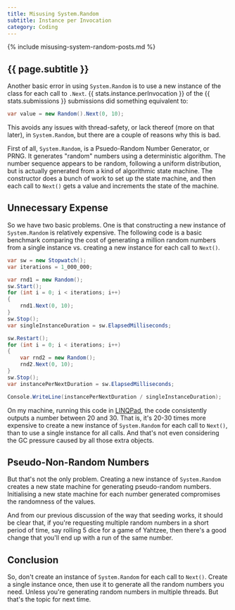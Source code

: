 ```yaml
---
title: Misusing System.Random
subtitle: Instance per Invocation
category: Coding
---
```

{% include misusing-system-random-posts.md %}

## {{ page.subtitle }}

Another basic error in using `System.Random` is to use a new instance of the
class for each call to `.Next`. {{ stats.instance.perInvocation }} of the
{{ stats.submissions }} submissions did something equivalent to:

```csharp
var value = new Random().Next(0, 10);
```

This avoids any issues with thread-safety, or lack thereof (more on that later),
in `System.Random`, but there are a couple of reasons why this is bad.

First of all, `System.Random`, is a Psuedo-Random Number Generator, or PRNG. It
generates "random" numbers using a deterministic algorithm.  The number sequence
appears to be random, following a uniform distribution, but is actually
generated from a kind of algorithmic state machine. The constructor does a bunch
of work to set up the state machine, and then each call to `Next()` gets a value
and increments the state of the machine.  

## Unnecessary Expense

So we have two basic problems. One is that constructing a new instance of
`System.Random` is relatively expensive. The following code is a basic benchmark
comparing the cost of generating a million random numbers from a single
instance vs. creating a new instance for each call to `Next()`.

```csharp
var sw = new Stopwatch();
var iterations = 1_000_000;

var rnd1 = new Random();
sw.Start();
for (int i = 0; i < iterations; i++)
{
	rnd1.Next(0, 10);
}
sw.Stop();
var singleInstanceDuration = sw.ElapsedMilliseconds;

sw.Restart();
for (int i = 0; i < iterations; i++)
{
	var rnd2 = new Random();
	rnd2.Next(0, 10);
}
sw.Stop();
var instancePerNextDuration = sw.ElapsedMilliseconds;

Console.WriteLine(instancePerNextDuration / singleInstanceDuration);
```

On my machine, running this code in [LINQPad](https://linqpad.net), the code
consistently outputs a number between 20 and 30. That is, it's 20-30 times more
expensive to create a new instance of `System.Random` for each call to `Next()`,
than to use a single instance for all calls. And that's not even considering the
GC pressure caused by all those extra objects.

## Pseudo-Non-Random Numbers

But that's not the only problem. Creating a new instance of `System.Random`
creates a new state machine for generating pseudo-random numbers. Initialising a
new state machine for each number generated compromises the randomness of the
values.

And from our previous discussion of the way that seeding works, it
should be clear that, if you're requesting multiple random numbers in a short
period of time, say rolling 5 dice for a game of Yahtzee, then there's a good
change that you'll end up with a run of the same number.

## Conclusion

So, don't create an instance of `System.Random` for each call to `Next()`.
Create a single instance once, then use it to generate all the random numbers
you need. Unless you're generating random numbers in multiple threads. But
that's the topic for next time.
